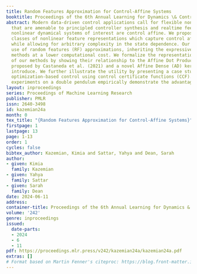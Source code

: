 ```yaml
---
title: Random Features Approximation for Control-Affine Systems
booktitle: Proceedings of the 6th Annual Learning for Dynamics \& Control Conference
abstract: Modern data-driven control applications call for flexible nonlinear models
  that are amenable to principled controller synthesis and realtime feedback. Many
  nonlinear dynamical systems of interest are control affine. We propose two novel
  classes of nonlinear feature representations which capture control affine structure
  while allowing for arbitrary complexity in the state dependence. Our methods make
  use of random features (RF) approximations, inheriting the expressiveness of kernel
  methods at a lower computational cost. We formalize the representational capabilities
  of our methods by showing their relationship to the Affine Dot Product (ADP) kernel
  proposed by Castaneda et al. (2021) and a novel Affine Dense (AD) kernel that we
  introduce. We further illustrate the utility by presenting a case study of data-driven
  optimization-based control using control certificate functions (CCF). Simulation
  experiments on a double pendulum empirically demonstrate the advantages of our methods.
layout: inproceedings
series: Proceedings of Machine Learning Research
publisher: PMLR
issn: 2640-3498
id: kazemian24a
month: 0
tex_title: "{Random Features Approximation for Control-Affine Systems}"
firstpage: 1
lastpage: 13
page: 1-13
order: 1
cycles: false
bibtex_author: Kazemian, Kimia and Sattar, Yahya and Dean, Sarah
author:
- given: Kimia
  family: Kazemian
- given: Yahya
  family: Sattar
- given: Sarah
  family: Dean
date: 2024-06-11
address:
container-title: Proceedings of the 6th Annual Learning for Dynamics & Control Conference
volume: '242'
genre: inproceedings
issued:
  date-parts:
  - 2024
  - 6
  - 11
pdf: https://proceedings.mlr.press/v242/kazemian24a/kazemian24a.pdf
extras: []
# Format based on Martin Fenner's citeproc: https://blog.front-matter.io/posts/citeproc-yaml-for-bibliographies/
---
```

